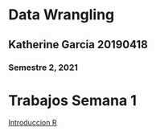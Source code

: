 # Data Wrangling 
## Katherine Garcia 20190418
### Semestre 2, 2021

# Trabajos Semana 1
[Introduccion R](https://github.com/katherineggs/dataWrangling/tree/main/introduccionR)
